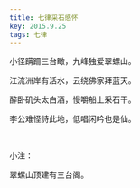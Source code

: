 ```yaml
---
title: 七律采石感怀
key: 2015.9.25
tags: 七律
---
```


小径蹒跚三台瞰，九峰独爱翠螺山。

江流洲岸有活水，云绕佛家拜蓝天。

醉卧矶头太白酒，慢嚼船上采石干。

李公难怪詩此地，低唱闲吟也是仙。

</br>

小注：

翠螺山顶建有三台阁。

</br>

